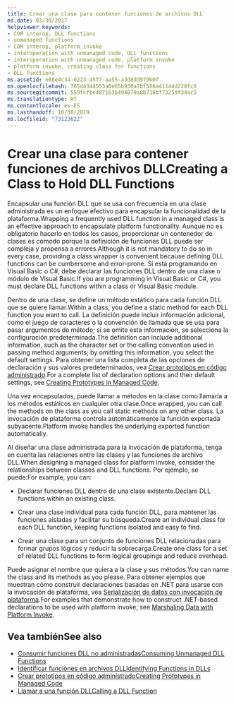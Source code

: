 ```yaml
---
title: Crear una clase para contener funciones de archivos DLL
ms.date: 03/30/2017
helpviewer_keywords:
- COM interop, DLL functions
- unmanaged functions
- COM interop, platform invoke
- interoperation with unmanaged code, DLL functions
- interoperation with unmanaged code, platform invoke
- platform invoke, creating class for functions
- DLL functions
ms.assetid: e08e4c34-0223-45f7-aa55-a3d8dd979b0f
ms.openlocfilehash: 765d4344553a6e65b930a7bf586a41144d220fc6
ms.sourcegitcommit: 559fcfbe4871636494870a8b716bf7325df34ac5
ms.translationtype: HT
ms.contentlocale: es-ES
ms.lasthandoff: 10/30/2019
ms.locfileid: "73123622"
---
```

# <a name="creating-a-class-to-hold-dll-functions"></a><span data-ttu-id="2c2c6-102">Crear una clase para contener funciones de archivos DLL</span><span class="sxs-lookup"><span data-stu-id="2c2c6-102">Creating a Class to Hold DLL Functions</span></span>
<span data-ttu-id="2c2c6-103">Encapsular una función DLL que se usa con frecuencia en una clase administrada es un enfoque efectivo para encapsular la funcionalidad de la plataforma.</span><span class="sxs-lookup"><span data-stu-id="2c2c6-103">Wrapping a frequently used DLL function in a managed class is an effective approach to encapsulate platform functionality.</span></span> <span data-ttu-id="2c2c6-104">Aunque no es obligatorio hacerlo en todos los casos, proporcionar un contenedor de clases es cómodo porque la definición de funciones DLL puede ser compleja y propensa a errores.</span><span class="sxs-lookup"><span data-stu-id="2c2c6-104">Although it is not mandatory to do so in every case, providing a class wrapper is convenient because defining DLL functions can be cumbersome and error-prone.</span></span> <span data-ttu-id="2c2c6-105">Si está programando en Visual Basic o C#, debe declarar las funciones DLL dentro de una clase o módulo de Visual Basic.</span><span class="sxs-lookup"><span data-stu-id="2c2c6-105">If you are programming in Visual Basic or C#, you must declare DLL functions within a class or Visual Basic module.</span></span>  
  
 <span data-ttu-id="2c2c6-106">Dentro de una clase, se define un método estático para cada función DLL que se quiere llamar.</span><span class="sxs-lookup"><span data-stu-id="2c2c6-106">Within a class, you define a static method for each DLL function you want to call.</span></span> <span data-ttu-id="2c2c6-107">La definición puede incluir información adicional, como el juego de caracteres o la convención de llamada que se usa para pasar argumentos de método; si se omite esta información, se selecciona la configuración predeterminada.</span><span class="sxs-lookup"><span data-stu-id="2c2c6-107">The definition can include additional information, such as the character set or the calling convention used in passing method arguments; by omitting this information, you select the default settings.</span></span> <span data-ttu-id="2c2c6-108">Para obtener una lista completa de las opciones de declaración y sus valores predeterminados, vea [Crear prototipos en código administrado](creating-prototypes-in-managed-code.md).</span><span class="sxs-lookup"><span data-stu-id="2c2c6-108">For a complete list of declaration options and their default settings, see [Creating Prototypes in Managed Code](creating-prototypes-in-managed-code.md).</span></span>  
  
 <span data-ttu-id="2c2c6-109">Una vez encapsulados, puede llamar a métodos en la clase como llamaría a los métodos estáticos en cualquier otra clase.</span><span class="sxs-lookup"><span data-stu-id="2c2c6-109">Once wrapped, you can call the methods on the class as you call static methods on any other class.</span></span> <span data-ttu-id="2c2c6-110">La invocación de plataforma controla automáticamente la función exportada subyacente.</span><span class="sxs-lookup"><span data-stu-id="2c2c6-110">Platform invoke handles the underlying exported function automatically.</span></span>  
  
 <span data-ttu-id="2c2c6-111">Al diseñar una clase administrada para la invocación de plataforma, tenga en cuenta las relaciones entre las clases y las funciones de archivo DLL.</span><span class="sxs-lookup"><span data-stu-id="2c2c6-111">When designing a managed class for platform invoke, consider the relationships between classes and DLL functions.</span></span> <span data-ttu-id="2c2c6-112">Por ejemplo, se puede:</span><span class="sxs-lookup"><span data-stu-id="2c2c6-112">For example, you can:</span></span>  
  
- <span data-ttu-id="2c2c6-113">Declarar funciones DLL dentro de una clase existente.</span><span class="sxs-lookup"><span data-stu-id="2c2c6-113">Declare DLL functions within an existing class.</span></span>  
  
- <span data-ttu-id="2c2c6-114">Crear una clase individual para cada función DLL, para mantener las funciones aisladas y facilitar su búsqueda.</span><span class="sxs-lookup"><span data-stu-id="2c2c6-114">Create an individual class for each DLL function, keeping functions isolated and easy to find.</span></span>  
  
- <span data-ttu-id="2c2c6-115">Crear una clase para un conjunto de funciones DLL relacionadas para formar grupos lógicos y reducir la sobrecarga.</span><span class="sxs-lookup"><span data-stu-id="2c2c6-115">Create one class for a set of related DLL functions to form logical groupings and reduce overhead.</span></span>  
  
 <span data-ttu-id="2c2c6-116">Puede asignar el nombre que quiera a la clase y sus métodos.</span><span class="sxs-lookup"><span data-stu-id="2c2c6-116">You can name the class and its methods as you please.</span></span> <span data-ttu-id="2c2c6-117">Para obtener ejemplos que muestran cómo construir declaraciones basadas en .NET para usarse con la invocación de plataforma, vea [Serialización de datos con invocación de plataforma](marshaling-data-with-platform-invoke.md).</span><span class="sxs-lookup"><span data-stu-id="2c2c6-117">For examples that demonstrate how to construct .NET-based declarations to be used with platform invoke, see [Marshaling Data with Platform Invoke](marshaling-data-with-platform-invoke.md).</span></span>  
  
## <a name="see-also"></a><span data-ttu-id="2c2c6-118">Vea también</span><span class="sxs-lookup"><span data-stu-id="2c2c6-118">See also</span></span>

- [<span data-ttu-id="2c2c6-119">Consumir funciones DLL no administradas</span><span class="sxs-lookup"><span data-stu-id="2c2c6-119">Consuming Unmanaged DLL Functions</span></span>](consuming-unmanaged-dll-functions.md)
- [<span data-ttu-id="2c2c6-120">Identificar funciones en archivos DLL</span><span class="sxs-lookup"><span data-stu-id="2c2c6-120">Identifying Functions in DLLs</span></span>](identifying-functions-in-dlls.md)
- [<span data-ttu-id="2c2c6-121">Crear prototipos en código administrado</span><span class="sxs-lookup"><span data-stu-id="2c2c6-121">Creating Prototypes in Managed Code</span></span>](creating-prototypes-in-managed-code.md)
- [<span data-ttu-id="2c2c6-122">Llamar a una función DLL</span><span class="sxs-lookup"><span data-stu-id="2c2c6-122">Calling a DLL Function</span></span>](calling-a-dll-function.md)
